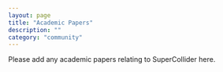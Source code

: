 ```yaml
---
layout: page
title: "Academic Papers"
description: ""
category: "community"
---
```


Please add any academic papers relating to SuperCollider here.


